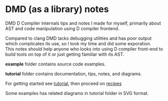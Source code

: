# DMD (as a library) notes

DMD D Compiler internals tips and notes I made for myself, primarily about AST and code manipulation using D compiler frontend.

Compared to clang DMD lacks debugging utilities and has poor output which complicates its use, so I took my time and did some exporation.  
This notes should help anyone who looks into using D compiler front-end to build tools on top of it or just getting familiar with its AST.

__example__ folder contains source code examples.

__tutorial__ folder contains documentation, tips, notes, and diagrams.

For getting started see [tutorial](tutorial/01_prepare.md), then proceed on [recipes](tutorial/recipes.md)

Some examples has related diagrams in tutorial folder in SVG format.